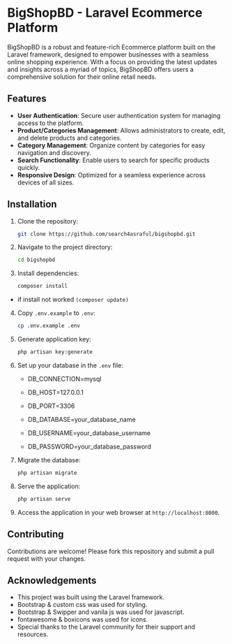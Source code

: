 # BigShopBD - Laravel Ecommerce Platform

BigShopBD is a robust and feature-rich Ecommerce platform built on the Laravel framework, designed to empower businesses with a seamless online shopping experience. With a focus on providing the latest updates and insights across a myriad of topics, BigShopBD offers users a comprehensive solution for their online retail needs.

## Features

- **User Authentication**: Secure user authentication system for managing access to the platform.
- **Product/Categories Management**: Allows administrators to create, edit, and delete products and categories.
- **Category Management**: Organize content by categories for easy navigation and discovery.
- **Search Functionality**: Enable users to search for specific products quickly.
- **Responsive Design**: Optimized for a seamless experience across devices of all sizes.

## Installation

1. Clone the repository:
   ```bash
   git clone https://github.com/search4asraful/bigshopbd.git
2. Navigate to the project directory:
    ```bash
    cd bigshopbd
3. Install dependencies:
    ```bash
    composer install
- if install not worked `(composer update)`

4. Copy `.env.example` to `.env`:
    ```bash
    cp .env.example .env
5. Generate application key:
    ```bash
    php artisan key:generate
6. Set up your database in the `.env` file:

    - DB_CONNECTION=mysql

    - DB_HOST=127.0.0.1

    - DB_PORT=3306

    - DB_DATABASE=your_database_name

    - DB_USERNAME=your_database_username
    - DB_PASSWORD=your_database_password

7. Migrate the database:
    ```bash
    php artisan migrate
8. Serve the application:
    ```bash
    php artisan serve
9. Access the application in your web browser at `http://localhost:8000`.

## Contributing

Contributions are welcome! Please fork this repository and submit a pull request with your changes.

## Acknowledgements

- This project was built using the Laravel framework.
- Bootstrap & custom css was used for styling.
- Bootstrap & Swipper and vanila js was used for javascript.
- fontawesome & boxicons was used for icons.
- Special thanks to the Laravel community for their support and resources.